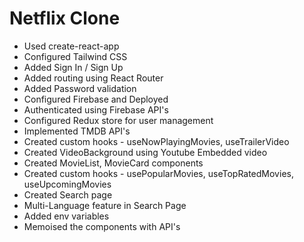 # Netflix Clone

- Used create-react-app
- Configured Tailwind CSS
- Added Sign In / Sign Up
- Added routing using React Router
- Added Password validation
- Configured Firebase and Deployed
- Authenticated using Firebase API's
- Configured Redux store for user management
- Implemented TMDB API's
- Created custom hooks - useNowPlayingMovies, useTrailerVideo
- Created VideoBackground using Youtube Embedded video
- Created MovieList, MovieCard components
- Created custom hooks - usePopularMovies, useTopRatedMovies, useUpcomingMovies
- Created Search page
- Multi-Language feature in Search Page
- Added env variables
- Memoised the components with API's
